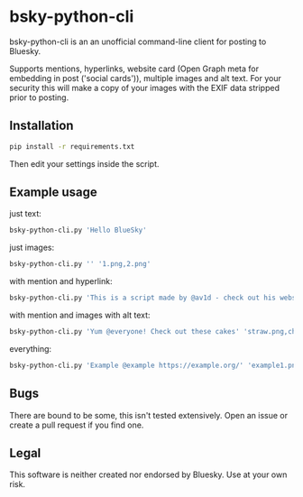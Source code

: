 # bsky-python-cli

bsky-python-cli is an an unofficial command-line client for posting to Bluesky.

Supports mentions, hyperlinks, website card (Open Graph meta for embedding in post ('social cards')), multiple images and alt text. For your security this will make a copy of your images with the EXIF data stripped prior to posting.


## Installation
```sh
pip install -r requirements.txt
```
Then edit your settings inside the script.

## Example usage

just text:
```sh
bsky-python-cli.py 'Hello BlueSky'
```
just images:
```sh
bsky-python-cli.py '' '1.png,2.png'
```
with mention and hyperlink:
```sh
bsky-python-cli.py 'This is a script made by @av1d - check out his website https://superscape.org/'
```
with mention and images with alt text:
```sh
bsky-python-cli.py 'Yum @everyone! Check out these cakes' 'straw.png,choc.png,bost.png,poke.png' 'strawberry~chocolate~Boston cream pie~poke cake'
```
everything:
```sh
bsky-python-cli.py 'Example @example https://example.org/' 'example1.png,example2.png' 'alt text for example1.png ~ example2.png text'
```

## Bugs
There are bound to be some, this isn't tested extensively. Open an issue or create a pull request if you find one.

## Legal
This software is neither created nor endorsed by Bluesky. Use at your own risk.
